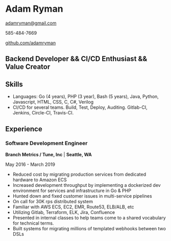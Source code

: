 # Adam Ryman

adamryman@gmail.com

585-484-7669

[github.com/adamryman](https://github.com/adamryman)


## Backend Developer && CI/CD Enthusiast && Value Creator

## Skills
- Languages: Go (4 years), PHP (3 year), Bash (5 years), Java, Python, Javascript, HTML, CSS, C, C#, Verilog
- CI/CD for several teams. Build, Test, Deploy, Auditing. Gitlab-CI, Jenkins, Circle-CI, Travis-CI.

## Experience

### Software Development Engineer
**Branch Metrics / Tune, Inc** | **Seattle, WA**

May 2016 - March 2019

- Reduced cost by migrating production services from dedicated hardware to Amazon ECS
- Increased development throughput by implementing a dockerized dev environment for services and infrastructure in Go & PHP
- Hunted down and fixed customer issues in multi-service pipelines
- On call for 30K rps distributed system
- Familiar with AWS ECS, EC2, EMR, Route53, ELB/ALB, etc
- Utilizing Gitlab, Terraform, ELK, Jira, Confluence
- Presented in internal classes to help teams come to a shared vocabulary for technical terms.
- Built systems for migrating millions of templated webhooks between two DSLs
